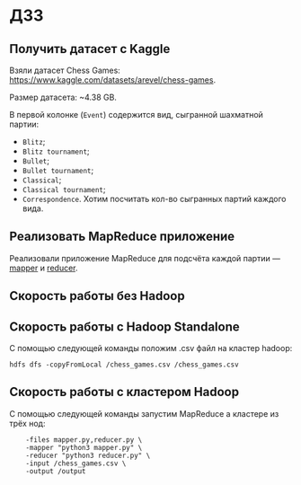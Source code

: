 # ДЗ3

## Получить датасет с Kaggle
Взяли датасет Chess Games: https://www.kaggle.com/datasets/arevel/chess-games.

Размер датасета: ~4.38 GB.

В первой колонке (```Event```) содержится вид, сыгранной шахматной партии:
* ```Blitz```;
* ```Blitz tournament```;
* ```Bullet```;
* ```Bullet tournament```;
* ```Classical```;
* ```Classical tournament```;
* ```Correspondence```.
Хотим посчитать кол-во сыгранных партий каждого вида. 

## Реализовать MapReduce приложение
Реализовали приложение MapReduce для подсчёта каждой партии — [mapper](./mapper.py) и [reducer](./reducer.py).

## Скорость работы без Hadoop 

## Скорость работы c Hadoop Standalone
С помощью следующей команды положим .csv файл на кластер hadoop:

```hdfs dfs -copyFromLocal /chess_games.csv /chess_games.csv```

## Скорость работы с кластером Hadoop
С помощью следующей команды запустим MapReduce а кластере из трёх нод:

```hadoop jar $HADOOP_HOME/share/hadoop/tools/lib/hadoop-streaming-*.jar \
    -files mapper.py,reducer.py \
    -mapper "python3 mapper.py" \
    -reducer "python3 reducer.py" \
    -input /chess_games.csv \
    -output /output
```


